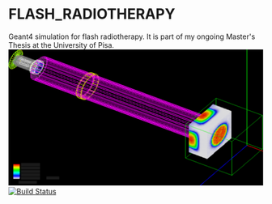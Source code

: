 # FLASH_RADIOTHERAPY
Geant4 simulation for flash radiotherapy. It is part of my ongoing Master's Thesis at the University of Pisa.
![GEANT$](/imagesforredame/simulation_eith_dosemap_zoom_nice.PNG)
[![Build Status](https://www.travis-ci.com/Jake145/CAE-for-DM-segmentation.svg?branch=main)](https://www.travis-ci.com/github/Jake145/E_FLASH_RADIOTHERAPY)